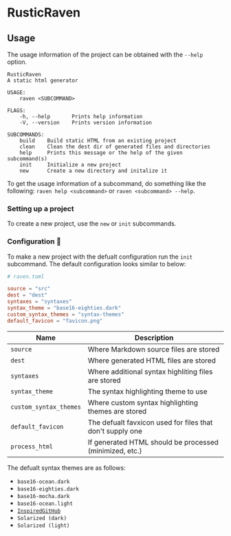 # RusticRaven

## Usage

The usage information of the project can be obtained with the `--help` option.

```
RusticRaven
A static html generator

USAGE:
    raven <SUBCOMMAND>

FLAGS:
    -h, --help       Prints help information
    -V, --version    Prints version information

SUBCOMMANDS:
    build    Build static HTML from an existing project
    clean    Clean the dest dir of generated files and directories
    help     Prints this message or the help of the given subcommand(s)
    init     Initialize a new project
    new      Create a new directory and initalize it
```

To get the usage information of a subcommand, do something like the following: `raven help <subcommand>` or `raven <subcommand> --help`.

### Setting up a project

To create a new project, use the `new` or `init` subcommands.

### Configuration :page_facing_up:

To make a new project with the defualt configuration run the `init` subcommand.
The default configuration looks similar to below:

```toml
# raven.toml

source = "src"
dest = "dest"
syntaxes = "syntaxes"
syntax_theme = "base16-eighties.dark"
custom_syntax_themes = "syntax-themes"
default_favicon = "favicon.png"
```

| Name                   | Description                                               |
| ---------------------- | --------------------------------------------------------- |
| `source`               | Where Markdown source files are stored                    |
| `dest`                 | Where generated HTML files are stored                     |
| `syntaxes`             | Where additional syntax highliting files are stored       |
| `syntax_theme`         | The syntax highlighting theme to use                      |
| `custom_syntax_themes` | Where custom syntax highlighting themes are stored        |
| `default_favicon`      | The defualt favxicon used for files that don't supply one |
| `process_html`         | If generated HTML should be processed (minimized, etc.)   |

The defualt syntax themes are as follows:
* `base16-ocean.dark`
* `base16-eighties.dark`
* `base16-mocha.dark`
* `base16-ocean.light`
* [`InspiredGitHub`](https://github.com/sethlopezme/InspiredGitHub.tmtheme)
* `Solarized (dark)`
* `Solarized (light)`
